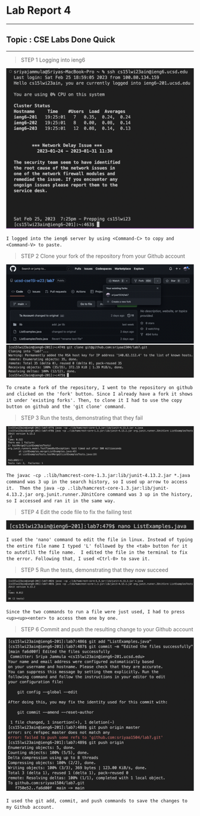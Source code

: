 # Lab Report 4
---
## Topic : CSE Labs Done Quick
---

> STEP 1
> Logging into ieng6


![Image](lb4_1.png)

`I logged into the ieng6 server by using <Command-C> to copy and <Command-V> to paste.`

> STEP 2
> Clone your fork of the repository from your Github account

![Image](lb4_2.png)
![Image](lb4_3.png)

`To create a fork of the repository, I went to the repository on github and clicked on the 'fork' button. Since I already have a fork it shows it under 'existing forks'.
Then, to clone it I had to use the copy button on github and the 'git clone' command.`

> STEP 3
> Run the tests, demonstrating that they fail

![Image](lb4_4.png)

`The javac -cp .:lib/hamcrest-core-1.3.jar:lib/junit-4.13.2.jar *.java command was 3 up in the search history, so I used up arrow to access it. 
Then the java -cp .:lib/hamcrest-core-1.3.jar:lib/junit-4.13.2.jar org.junit.runner.JUnitCore command was 3 up in the history, so I accessed and ran it in the same way.`

> STEP 4
> Edit the code file to fix the failing test

![Image](lb4_5.png)

`I used the 'nano' command to edit the file in linux. Instead of typing the entire file name I typed 'L' followed by the <tab> button for it to autofill the file name. 
I edited the file in the terminal to fix the error. Following that, I used <Ctrl-0> to save it.`

> STEP 5
> Run the tests, demonstrating that they now succeed

![Image](lb4_6.png)

`Since the two commands to run a file were just used, I had to press <up><up><enter> to access them one by one.`

> STEP 6
> Commit and push the resulting change to your Github account

![Image](lb4_7.png)

`I used the git add, commit, and push commands to save the changes to my Github account.`
